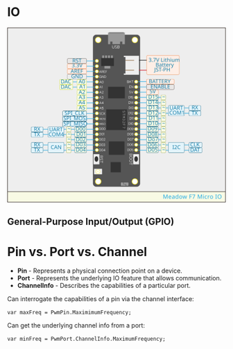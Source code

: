 # IO

![](/Common_Assets/Meadow_F7_Micro_Pinout.svg)

## General-Purpose Input/Output (GPIO)

# Pin vs. Port vs. Channel

* **Pin** - Represents a physical connection point on a device.
* **Port** - Represents the underlying IO feature that allows communication.
* **ChannelInfo** - Describes the capabilities of a particular port.



Can interrogate the capabilities of a pin via the channel interface:

```
var maxFreq = PwmPin.MaximimumFrequency;
```


Can get the underlying channel info from a port:

```
var minFreq = PwmPort.ChannelInfo.MaximumFrequency;
```